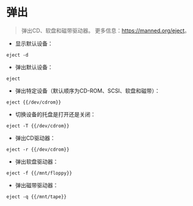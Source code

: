 # 弹出

> 弹出CD、软盘和磁带驱动器。
> 更多信息：<https://manned.org/eject>。

- 显示默认设备：

`eject -d`

- 弹出默认设备：

`eject`

- 弹出特定设备（默认顺序为CD-ROM、SCSI、软盘和磁带）：

`eject {{/dev/cdrom}}`

- 切换设备的托盘是打开还是关闭：

`eject -T {{/dev/cdrom}}`

- 弹出CD驱动器：

`eject -r {{/dev/cdrom}}`

- 弹出软盘驱动器：

`eject -f {{/mnt/floppy}}`

- 弹出磁带驱动器：

`eject -q {{/mnt/tape}}`
